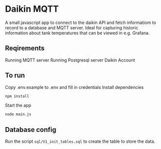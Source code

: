 # Daikin MQTT
A small javascript app to connect to the daikin API and fetch informatiom to record to a database and MQTT server.
Ideal for capturing historic information about tank temperatures that can be viewed in e.g. Grafana.

## Reqirements
Running MQTT server
Running Postgresql server
Daikin Account

## To run
Copy .env.example to .env and fill in credentials
Install dependencies
```bash
npm install
```
Start the app
```bash
node main.js
```

## Database config
Run the script `sql/V1_init_tables.sql` to create the table to store the data.